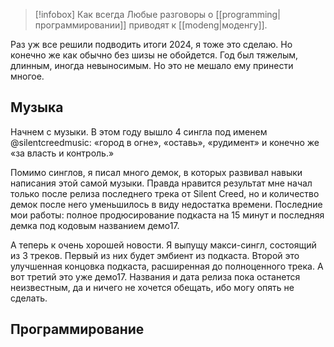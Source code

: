 >[!infobox] Как всегда
> Любые разговоры о [[programming|программировании]] приводят к [[modeng|моденгу]].

Раз уж все решили подводить итоги 2024, я тоже это сделаю. Но конечно же как обычно без шизы не обойдется. Год был тяжелым, длинным, иногда невыносимым. Но это не мешало ему принести многое. 

## Музыка

Начнем с музыки. В этом году вышло 4 сингла под именем @silentcreedmusic: «город в огне», «оставь», «рудимент» и конечно же «за власть и контроль.»

Помимо синглов, я писал много демок, в которых развивал навыки написания этой самой музыки. Правда нравится результат мне начал только после релиза последнего трека от Silent Creed, но и количество демок после него уменьшилось в виду недостатка времени. Последние мои работы: полное продюсирование подкаста на 15 минут и последняя демка под кодовым названием демо17.

А теперь к очень хорошей новости. Я выпущу макси-сингл, состоящий из 3 треков. Первый из них будет эмбиент из подкаста. Второй это улучшенная концовка подкаста, расширенная до полноценного трека. А вот третий это уже демо17. Названия и дата релиза пока останется неизвестным, да и ничего не хочется обещать, ибо могу опять не сделать.
## Программирование